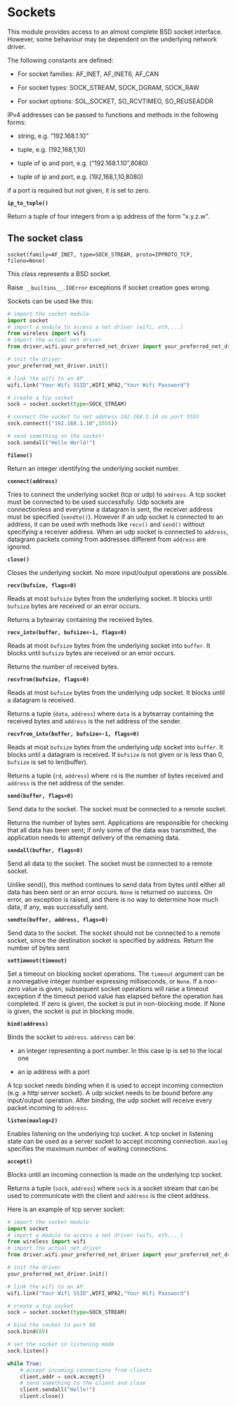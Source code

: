 # Sockets

This module provides access to an almost complete BSD socket interface. However, some behaviour may be
dependent on the underlying network driver.

The following constants are defined:


* For socket families: AF_INET, AF_INET6, AF_CAN


* For socket types: SOCK_STREAM, SOCK_DGRAM, SOCK_RAW


* For socket options: SOL_SOCKET, SO_RCVTIMEO, SO_REUSEADDR

IPv4 addresses can be passed to functions and methods in the following forms:


* string, e.g. “192.168.1.10”


* tuple, e.g. (192,168,1,10)


* tuple of ip and port, e.g. (“192.168.1.10”,8080)


* tuple of ip and port, e.g. (192,168,1,10,8080)

if a port is required but not given, it is set to zero.


**`ip_to_tuple()`**

Return a tuple of four integers from a ip address of the form “x.y.z.w”.

## The socket class


`socket(family=AF_INET, type=SOCK_STREAM, proto=IPPROTO_TCP, fileno=None)`

This class represents a BSD socket.

Raise `__builtins__.IOError` exceptions if socket creation goes wrong.

Sockets can be used like this:

```py
# import the socket module
import socket
# import a module to access a net driver (wifi, eth,...)
from wireless import wifi
# import the actual net driver
from driver.wifi.your_preferred_net_driver import your_preferred_net_driver

# init the driver
your_preferred_net_driver.init()

# link the wifi to an AP
wifi.link("Your Wifi SSID",WIFI_WPA2,"Your Wifi Password")

# create a tcp socket
sock = socket.socket(type=SOCK_STREAM)

# connect the socket to net address 192.168.1.10 on port 5555
sock.connect(("192.168.1.10",5555))

# send something on the socket!
sock.sendall("Hello World!")
```


**`fileno()`**

Return an integer identifying the underlying socket number.


**`connect(address)`**

Tries to connect the underlying socket (tcp or udp) to ```address```.
A tcp socket must be connected to be used successfully. Udp sockets are connectionless and everytime a datagram
is sent, the receiver address must be specified (`sendto()`). However if an udp socket is connected to an address,
it can be used with methods like `recv()` and `send()` without specifying a receiver address.
When an udp socket is connected to ```address```, datagram packets coming from addresses different from ```address``` are ignored.


**`close()`**

Closes the underlying socket. No more input/output operations are possible.


**`recv(bufsize, flags=0)`**

Reads at most ```bufsize``` bytes from the underlying socket. It blocks until ```bufsize``` bytes are received or an error occurs.

Returns a bytearray containing the received bytes.


**`recv_into(buffer, bufsize=-1, flags=0)`**

Reads at most ```bufsize``` bytes from the underlying socket into ```buffer```. It blocks until ```bufsize``` bytes are received or an error occurs.

Returns the number of received bytes.


**`recvfrom(bufsize, flags=0)`**

Reads at most ```bufsize``` bytes from the underlying udp socket. It blocks until a datagram is received.

Returns a tuple (```data```, ```address```) where ```data``` is a bytearray containing the received bytes and ```address``` is the net address of the sender.


**`recvfrom_into(buffer, bufsize=-1, flags=0)`**

Reads at most ```bufsize``` bytes from the underlying udp socket into ```buffer```. It blocks until a datagram is received. If ```bufsize``` is not given or is less than 0, ```bufsize``` is set to len(buffer).

Returns a tuple (```rd```, ```address```) where ```rd``` is the number of bytes received and ```address``` is the net address of the sender.


**`send(buffer, flags=0)`**

Send data to the socket. The socket must be connected to a remote socket.

Returns the number of bytes sent. Applications are responsible for checking that all data has been sent; if only some of the data was transmitted, the application needs to attempt delivery of the remaining data.


**`sendall(buffer, flags=0)`**

Send all data to the socket. The socket must be connected to a remote socket.

Unlike send(), this method continues to send data from bytes until either all data has been sent or an error occurs.
```None``` is returned on success. On error, an exception is raised, and there is no way to determine how much data, if any, was successfully sent.


**`sendto(buffer, address, flags=0)`**

Send data to the socket. The socket should not be connected to a remote socket, since the destination socket is specified by address.
Return the number of bytes sent


**`settimeout(timeout)`**

Set a timeout on blocking socket operations. The ```timeout``` argument can be a nonnegative integer number expressing milliseconds, or ```None```.
If a non-zero value is given, subsequent socket operations will raise a timeout exception if the timeout period value has elapsed before the operation has completed.
If zero is given, the socket is put in non-blocking mode.
If None is given, the socket is put in blocking mode.


**`bind(address)`**

Binds the socket to ```address```. ```address``` can be:


* an integer representing a port number. In this case ip is set to the local one


* an ip address with a port

A tcp socket needs binding when it is used to accept incoming connection (e.g. a http server socket).
A udp socket needs to be bound before any input/output operation. After binding, the udp socket will receive
every packet incoming to ```address```.


**`listen(maxlog=2)`**

Enables listening on the underlying tcp socket. A tcp socket in listening state can be used as a server socket to accept incoming connection.
```maxlog``` specifies the maximum number of waiting connections.


**`accept()`**

Blocks until an incoming connection is made on the underlying tcp socket.

Returns a tuple (```sock```, ```address```) where ```sock``` is a socket stream that can be used to communicate with the client and
```address``` is the client address.

Here is an example of tcp server socket:

```py
# import the socket module
import socket
# import a module to access a net driver (wifi, eth,...)
from wireless import wifi
# import the actual net driver
from driver.wifi.your_preferred_net_driver import your_preferred_net_driver

# init the driver
your_preferred_net_driver.init()

# link the wifi to an AP
wifi.link("Your Wifi SSID",WIFI_WPA2,"Your Wifi Password")

# create a tcp socket
sock = socket.socket(type=SOCK_STREAM)

# bind the socket to port 80
sock.bind(80)

# set the socket in listening mode
sock.listen()

while True:
    # accept incoming connections from clients
    client,addr = sock.accept()
    # send something to the client and close
    client.sendall("Hello!")
    client.close()
```
<!--stackedit_data:
eyJoaXN0b3J5IjpbLTIwMDM0OTA0NjMsNjYwNDAxOTA3XX0=
-->